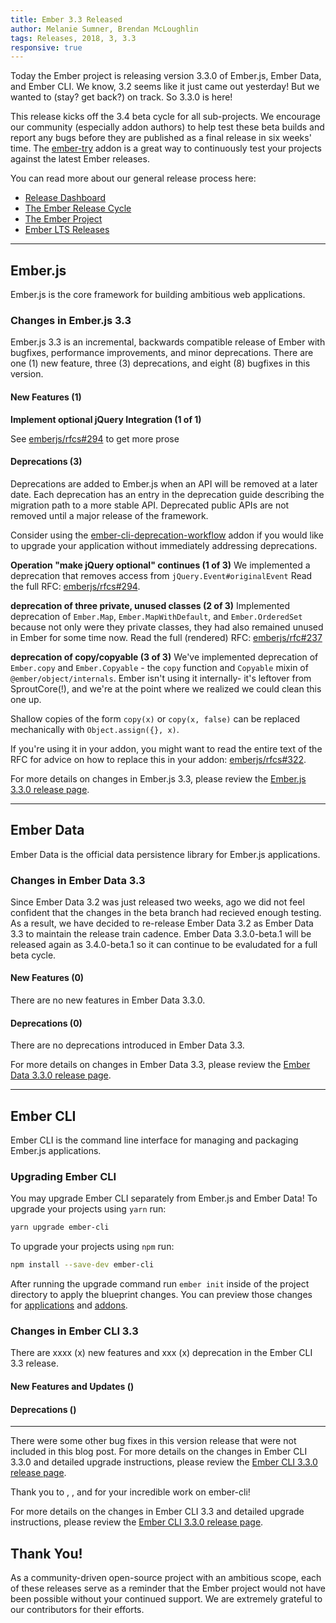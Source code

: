 ```yaml
---
title: Ember 3.3 Released
author: Melanie Sumner, Brendan McLoughlin
tags: Releases, 2018, 3, 3.3
responsive: true
---
```


Today the Ember project is releasing version 3.3.0 of Ember.js, Ember Data, and Ember CLI. We know, 3.2 seems like it just came out yesterday! But we wanted to (stay? get back?) on track. So 3.3.0 is here! 

This release kicks off the 3.4 beta cycle for all sub-projects. We encourage our community (especially addon authors) to help test these beta builds and report any bugs before they are published as a final release in six weeks' time. The [ember-try](https://github.com/ember-cli/ember-try) addon is a great way to continuously test your projects against the latest Ember releases.

You can read more about our general release process here:

- [Release Dashboard](http://emberjs.com/builds/)
- [The Ember Release Cycle](http://emberjs.com/blog/2013/09/06/new-ember-release-process.html)
- [The Ember Project](http://emberjs.com/blog/2015/06/16/ember-project-at-2-0.html)
- [Ember LTS Releases](http://emberjs.com/blog/2016/02/25/announcing-embers-first-lts.html)

---

## Ember.js

Ember.js is the core framework for building ambitious web applications.

### Changes in Ember.js 3.3

Ember.js 3.3 is an incremental, backwards compatible release of Ember with bugfixes, performance improvements, and minor deprecations. There are one (1) new feature, three (3) deprecations, and eight (8) bugfixes in this version.

#### New Features (1)

**Implement optional jQuery Integration (1 of 1)**

See [emberjs/rfcs#294](https://github.com/emberjs/rfcs/blob/master/text/0294-optional-jquery.md) to get more prose

#### Deprecations (3)

Deprecations are added to Ember.js when an API will be removed at a later date. Each deprecation has an entry in the deprecation guide describing the migration path to a more stable API. Deprecated public APIs are not removed until a major release of the framework.

Consider using the [ember-cli-deprecation-workflow](https://github.com/mixonic/ember-cli-deprecation-workflow) addon if you would like to upgrade your application without immediately addressing deprecations.

**Operation "make jQuery optional" continues (1 of 3)**
We implemented a deprecation that removes access from `jQuery.Event#originalEvent`
Read the full RFC: [emberjs/rfcs#294](https://github.com/emberjs/rfcs/blob/master/text/0294-optional-jquery.md).

**deprecation of three private, unused classes (2 of 3)**
Implemented deprecation of `Ember.Map`, `Ember.MapWithDefault`, and `Ember.OrderedSet` because not only were they private classes, they had also remained unused in Ember for some time now. Read the full (rendered) RFC: [emberjs/rfc#237](https://github.com/Serabe/rfcs/blob/dbc64fd66c602c68cfe03e91bfa2d031f4907423/text/0000-deprecation-ember-map.md)

**deprecation of copy/copyable (3 of 3)**
We've implemented deprecation of `Ember.copy` and `Ember.Copyable` - the `copy` function and `Copyable` mixin of `@ember/object/internals`. Ember isn't using it internally- it's leftover from SproutCore(!), and we're at the point where we realized we could clean this one up. 

Shallow copies of the form `copy(x)` or `copy(x, false)` can be replaced mechanically with `Object.assign({}, x)`. 

If you're using it in your addon, you might want to read the entire text of the RFC for advice on how to replace this in your addon: [emberjs/rfcs#322](https://github.com/lupestro/rfcs/blob/a7db06396cdd080e06f1b99fd728ab8a4e191a79/text/0322-deprecate-copy-copyable.md).

For more details on changes in Ember.js 3.3, please review the [Ember.js 3.3.0 release page](https://github.com/emberjs/ember.js/releases/tag/v3.3.0).

---

## Ember Data

Ember Data is the official data persistence library for Ember.js applications.

### Changes in Ember Data 3.3

Since Ember Data 3.2 was just released two weeks, ago we did not feel
confident that the changes in the beta branch had recieved enough
testing. As a result, we have decided to re-release Ember Data 3.2 as
Ember Data 3.3 to maintain the release train cadence. Ember Data
3.3.0-beta.1 will be released again as 3.4.0-beta.1 so it can continue
to be evaludated for a full beta cycle.

#### New Features (0)

There are no new features in Ember Data 3.3.0.

#### Deprecations (0)

There are no deprecations introduced in Ember Data 3.3.

For more details on changes in Ember Data 3.3, please review the
[Ember Data 3.3.0 release page](https://github.com/emberjs/data/releases/tag/v3.3.0).

---

## Ember CLI

Ember CLI is the command line interface for managing and packaging Ember.js applications.

### Upgrading Ember CLI

You may upgrade Ember CLI separately from Ember.js and Ember Data! To upgrade your projects using `yarn` run:

```bash
yarn upgrade ember-cli
```

To upgrade your projects using `npm` run:

```bash
npm install --save-dev ember-cli
```

After running the upgrade command run `ember init` inside of the project directory to apply the blueprint changes. You can preview those changes for [applications](https://github.com/ember-cli/ember-new-output/compare/v3.1.0...v3.3.0) and [addons](https://github.com/ember-cli/ember-addon-output/compare/v3.1.0...v3.3.0).

### Changes in Ember CLI 3.3

There are xxxx (x) new features and xxx (x) deprecation in the Ember CLI 3.3 release.

#### New Features and Updates ()


#### Deprecations ()

---

There were some other bug fixes in this version release that were not included in this blog post. For more details on the changes in Ember CLI 3.3.0 and detailed upgrade instructions, please review the [Ember CLI 3.3.0 release page](https://github.com/ember-cli/ember-cli/releases/tag/v3.3.0).

Thank you to [](), [](), and []() for your incredible work on ember-cli!

For more details on the changes in Ember CLI 3.3 and detailed upgrade
instructions, please review the [Ember CLI  3.3.0 release page](https://github.com/ember-cli/ember-cli/releases/tag/v3.3.0).

## Thank You!

As a community-driven open-source project with an ambitious scope, each of these releases serve as a reminder that the Ember project would not have been possible without your continued support. We are extremely grateful to our contributors for their efforts.
